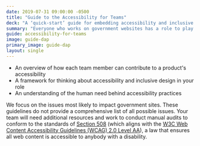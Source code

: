 ```yaml
---
date: 2019-07-31 09:00:00 -0500
title: "Guide to the Accessibility for Teams"
deck: "A ‘quick-start’ guide for embedding accessibility and inclusive design practices into your team’s workflow"
summary: "Everyone who works on government websites has a role to play in making federal resources accessible and inclusive."
guide: accessibility-for-teams
image: guide-dap
primary_image: guide-dap
layout: single
---
```


* An overview of how each team member can contribute to a product's accessibility
* A framework for thinking about accessibility and inclusive design in your role
* An understanding of the human need behind accessibility practices


We focus on the issues most likely to impact government sites. These guidelines do not provide a comprehensive list of all possible issues. Your team will need additional resources and work to conduct manual audits to conform to the standards of [Section 508](https://www.section508.gov/) (which aligns with the [W3C Web Content Accessibility Guidelines (WCAG) 2.0 Level AA](https://www.w3.org/WAI/WCAG20/quickref/)), a law that ensures all web content is accessible to anybody with a disability.
